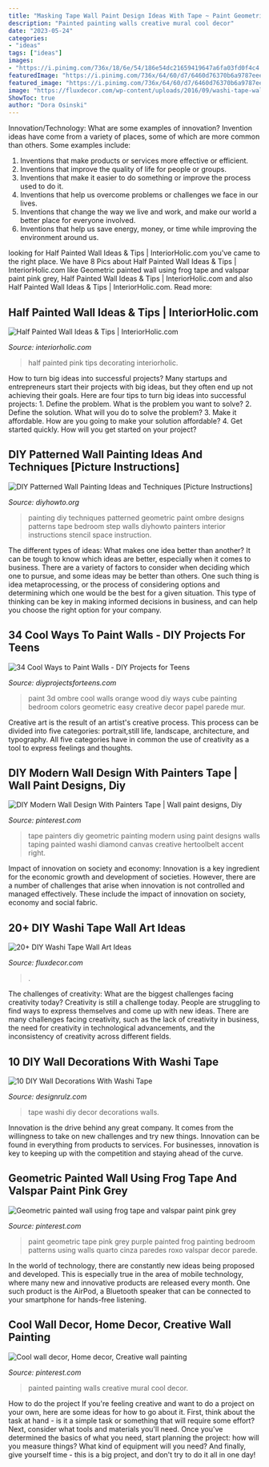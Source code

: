 ```yaml
---
title: "Masking Tape Wall Paint Design Ideas With Tape ~ Paint Geometric Tape Pink Grey Purple Painted Frog Painting Bedroom Patterns Using Walls Quarto Cinza Paredes Roxo Valspar Decor Parede"
description: "Painted painting walls creative mural cool decor"
date: "2023-05-24"
categories:
- "ideas"
tags: ["ideas"]
images:
- "https://i.pinimg.com/736x/18/6e/54/186e54dc21659419647a6fa03fd0f4c4.jpg"
featuredImage: "https://i.pinimg.com/736x/64/60/d7/6460d76370b6a9787eee92b286768747--decor-mural-painted-walls.jpg"
featured_image: "https://i.pinimg.com/736x/64/60/d7/6460d76370b6a9787eee92b286768747--decor-mural-painted-walls.jpg"
image: "https://fluxdecor.com/wp-content/uploads/2016/09/washi-tape-wall-art/14-washi-tape-wall-art.jpg"
ShowToc: true
author: "Dora Osinski"
---
```



Innovation/Technology: What are some examples of innovation?
Invention ideas have come from a variety of places, some of which are more common than others. Some examples include:
1. Inventions that make products or services more effective or efficient. 
2. Inventions that improve the quality of life for people or groups. 
3. Inventions that make it easier to do something or improve the process used to do it. 
4. Inventions that help us overcome problems or challenges we face in our lives. 
5. Inventions that change the way we live and work, and make our world a better place for everyone involved. 
6. Inventions that help us save energy, money, or time while improving the environment around us.

	

		
looking for Half Painted Wall Ideas &amp; Tips | InteriorHolic.com you've came to the right place. We have 8 Pics about Half Painted Wall Ideas &amp; Tips | InteriorHolic.com like Geometric painted wall using frog tape and valspar paint pink grey, Half Painted Wall Ideas &amp; Tips | InteriorHolic.com and also Half Painted Wall Ideas &amp; Tips | InteriorHolic.com. Read more:
		
    
## Half Painted Wall Ideas &amp; Tips | InteriorHolic.com

<img loading=lazy src="https://www.interiorholic.com/photos/Half-painted-pink-wall.jpg" onerror="this.onerror=null;this.src='https://tse2.mm.bing.net/th?id=OIP.wXP-pzPf2COPhYqyR2kywAHaLH&amp;pid=15.1';" alt="Half Painted Wall Ideas &amp; Tips | InteriorHolic.com">

_Source: interiorholic.com_

>half painted pink tips decorating interiorholic. 

	

How to turn big ideas into successful projects?
Many startups and entrepreneurs start their projects with big ideas, but they often end up not achieving their goals. Here are four tips to turn big ideas into successful projects: 1. Define the problem. What is the problem you want to solve? 2. Define the solution. What will you do to solve the problem? 3. Make it affordable. How are you going to make your solution affordable? 4. Get started quickly. How will you get started on your project?

    
## DIY Patterned Wall Painting Ideas And Techniques [Picture Instructions]

<img loading=lazy src="http://www.diyhowto.org/wp-content/uploads/DIY-Geometric-Ombre-Wall-Painting-Instruction-DIY-Wall-Painting-Ideas-Techniques-Tutorials-DIYHowto.jpg" onerror="this.onerror=null;this.src='https://tse2.mm.bing.net/th?id=OIP.3CQu2yYBUKU-wi0CJ7RjUAHaJ8&amp;pid=15.1';" alt="DIY Patterned Wall Painting Ideas and Techniques [Picture Instructions]">

_Source: diyhowto.org_

>painting diy techniques patterned geometric paint ombre designs patterns tape bedroom step walls diyhowto painters interior instructions stencil space instruction. 

	

The different types of ideas: What makes one idea better than another?
It can be tough to know which ideas are better, especially when it comes to business. There are a variety of factors to consider when deciding which one to pursue, and some ideas may be better than others. One such thing is idea metaprocessing, or the process of considering options and determining which one would be the best for a given situation. This type of thinking can be key in making informed decisions in business, and can help you choose the right option for your company.

    
## 34 Cool Ways To Paint Walls - DIY Projects For Teens

<img loading=lazy src="http://diyprojectsforteens.com/wp-content/uploads/2016/08/Orange-and-Wood-Ombre-3D-Cube-Wall.jpg" onerror="this.onerror=null;this.src='https://tse2.mm.bing.net/th?id=OIP.SZGmesU9u1BYkhz1_oDnHAHaLO&amp;pid=15.1';" alt="34 Cool Ways to Paint Walls - DIY Projects for Teens">

_Source: diyprojectsforteens.com_

>paint 3d ombre cool walls orange wood diy ways cube painting bedroom colors geometric easy creative decor papel parede mur. 

	

Creative art is the result of an artist's creative process. This process can be divided into five categories: portrait,still life, landscape, architecture, and typography. All five categories have in common the use of creativity as a tool to express feelings and thoughts.

    
## DIY Modern Wall Design With Painters Tape | Wall Paint Designs, Diy

<img loading=lazy src="https://i.pinimg.com/736x/7e/66/ab/7e66abc71ccbda35b18d860b9f820569--painters-tape-design-painters-tape-art-wall.jpg" onerror="this.onerror=null;this.src='https://tse4.mm.bing.net/th?id=OIP.gb5hdexqTQiYtHSgsLACgQHaNG&amp;pid=15.1';" alt="DIY Modern Wall Design With Painters Tape | Wall paint designs, Diy">

_Source: pinterest.com_

>tape painters diy geometric painting modern using paint designs walls taping painted washi diamond canvas creative hertoolbelt accent right. 

	

Impact of innovation on society and economy:
Innovation is a key ingredient for the economic growth and development of societies. However, there are a number of challenges that arise when innovation is not controlled and managed effectively. These include the impact of innovation on society, economy and social fabric.

    
## 20+ DIY Washi Tape Wall Art Ideas

<img loading=lazy src="https://fluxdecor.com/wp-content/uploads/2016/09/washi-tape-wall-art/14-washi-tape-wall-art.jpg" onerror="this.onerror=null;this.src='https://tse1.mm.bing.net/th?id=OIP.hh42mkMbV2S2yX9iChDt8gHaJ4&amp;pid=15.1';" alt="20+ DIY Washi Tape Wall Art Ideas">

_Source: fluxdecor.com_

>. 

	

The challenges of creativity: What are the biggest challenges facing creativity today?
Creativity is still a challenge today. People are struggling to find ways to express themselves and come up with new ideas. There are many challenges facing creativity, such as the lack of creativity in business, the need for creativity in technological advancements, and the inconsistency of creativity across different fields.

    
## 10 DIY Wall Decorations With Washi Tape

<img loading=lazy src="https://cdn.designrulz.com/wp-content/uploads/2015/04/tape_wall-decor-6.jpg" onerror="this.onerror=null;this.src='https://tse4.mm.bing.net/th?id=OIP.oY0Nb1Q3Zzgs4qlgWmRJ9wHaIp&amp;pid=15.1';" alt="10 DIY Wall Decorations With Washi Tape">

_Source: designrulz.com_

>tape washi diy decor decorations walls. 

	

Innovation is the drive behind any great company. It comes from the willingness to take on new challenges and try new things. Innovation can be found in everything from products to services. For businesses, innovation is key to keeping up with the competition and staying ahead of the curve.

    
## Geometric Painted Wall Using Frog Tape And Valspar Paint Pink Grey

<img loading=lazy src="https://i.pinimg.com/736x/18/6e/54/186e54dc21659419647a6fa03fd0f4c4.jpg" onerror="this.onerror=null;this.src='https://tse2.mm.bing.net/th?id=OIP.qJGoaD2jBPGMPjr9YQ-dLQHaEK&amp;pid=15.1';" alt="Geometric painted wall using frog tape and valspar paint pink grey">

_Source: pinterest.com_

>paint geometric tape pink grey purple painted frog painting bedroom patterns using walls quarto cinza paredes roxo valspar decor parede. 

	

In the world of technology, there are constantly new ideas being proposed and developed. This is especially true in the area of mobile technology, where many new and innovative products are released every month. One such product is the AirPod, a Bluetooth speaker that can be connected to your smartphone for hands-free listening.

    
## Cool Wall Decor, Home Decor, Creative Wall Painting

<img loading=lazy src="https://i.pinimg.com/736x/64/60/d7/6460d76370b6a9787eee92b286768747--decor-mural-painted-walls.jpg" onerror="this.onerror=null;this.src='https://tse3.mm.bing.net/th?id=OIP.YJjJJWmY1kImClvtKGULfQHaLY&amp;pid=15.1';" alt="Cool wall decor, Home decor, Creative wall painting">

_Source: pinterest.com_

>painted painting walls creative mural cool decor. 

	

How to do the project
If you're feeling creative and want to do a project on your own, here are some ideas for how to go about it. First, think about the task at hand - is it a simple task or something that will require some effort? Next, consider what tools and materials you'll need. Once you've determined the basics of what you need, start planning the project: how will you measure things? What kind of equipment will you need? And finally, give yourself time - this is a big project, and don't try to do it all in one day!

